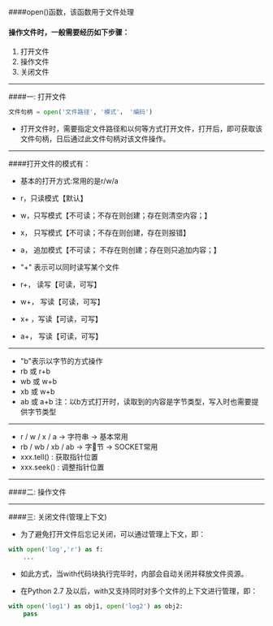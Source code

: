 ####open()函数，该函数用于文件处理

#### 操作文件时，一般需要经历如下步骤：
1. 打开文件
2. 操作文件
3. 关闭文件

---

####一: 打开文件

```python
文件句柄 = open('文件路径', '模式'， '编码')
```

- 打开文件时，需要指定文件路径和以何等方式打开文件，打开后，即可获取该文件句柄，日后通过此文件句柄对该文件操作。

---

####打开文件的模式有：
- 基本的打开方式:常用的是r/w/a
 - r，只读模式【默认】
 - w，只写模式【不可读；不存在则创建；存在则清空内容；】 
 - x， 只写模式【不可读；不存在则创建，存在则报错】
 - a， 追加模式【不可读；   不存在则创建；存在则只追加内容；】

- "+" 表示可以同时读写某个文件
 - r+， 读写【可读，可写】
 - w+， 写读【可读，可写】
 - x+ ，写读【可读，可写】
 - a+， 写读【可读，可写】

--- 
- "b"表示以字节的方式操作 
 - rb  或 r+b
 - wb  或 w+b
 - xb  或 w+b
 - ab  或 a+b
注：以b方式打开时，读取到的内容是字节类型，写入时也需要提供字节类型

---

- r / w / x / a     -> 字符串 ->  基本常用
- rb / wb / xb / ab -> 字节 ->  SOCKET常用
- xxx.tell() : 获取指针位置
- xxx.seek() : 调整指针位置

---


####二: 操作文件


--- 

####三: 关闭文件(管理上下文)

- 为了避免打开文件后忘记关闭，可以通过管理上下文，即：

```python
with open('log','r') as f:
    ...  
```     

- 如此方式，当with代码块执行完毕时，内部会自动关闭并释放文件资源。

- 在Python 2.7 及以后，with又支持同时对多个文件的上下文进行管理，即：

```python
with open('log1') as obj1, open('log2') as obj2:
    pass
```